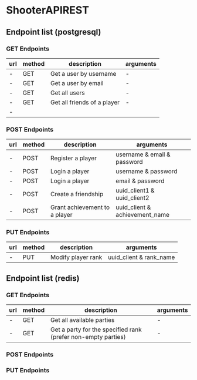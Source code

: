 # ShooterAPIREST

## Endpoint list (postgresql)

### GET Endpoints

| url | method | description | arguments |
| --- | ------ | ------ | --------------- |
| - | GET | Get a user by username | - |
| - | GET | Get a user by email | - |
| - | GET | Get all users | - |
| - | GET | Get all friends of a player | - |
| - | 

### POST Endpoints

| url | method | description | arguments |
| --- | ------ | ------ | --------------- |
| - | POST | Register a player | username & email & password |
| - | POST | Login a player | username & password |
| - | POST | Login a player | email & password |
| - | POST | Create a friendship | uuid_client1 & uuid_client2 |
| - | POST | Grant achievement to a player | uuid_client & achievement_name |

### PUT Endpoints

| url | method | description | arguments |
| --- | ------ | ------ | --------------- |
| - | PUT | Modify player rank | uuid_client & rank_name |

## Endpoint list (redis)

### GET Endpoints

| url | method | description | arguments |
| --- | ------ | ------ | --------------- |
| - | GET | Get all available parties | - |
| - | GET | Get a party for the specified rank (prefer non-empty parties) | - |

### POST Endpoints

### PUT Endpoints